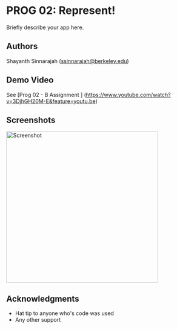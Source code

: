 # PROG 02: Represent!

Briefly describe your app here.

## Authors

Shayanth Sinnarajah ([ssinnarajah@berkeley.edu](mailto:ssinnarajah@berkeley.edu))

## Demo Video

See [Prog 02 - B Assignment ] (https://www.youtube.com/watch?v=3DjhGH20M-E&feature=youtu.be)

## Screenshots

<img src="screenshots/main.png" height="400" alt="Screenshot"/>

## Acknowledgments

* Hat tip to anyone who's code was used
* Any other support
